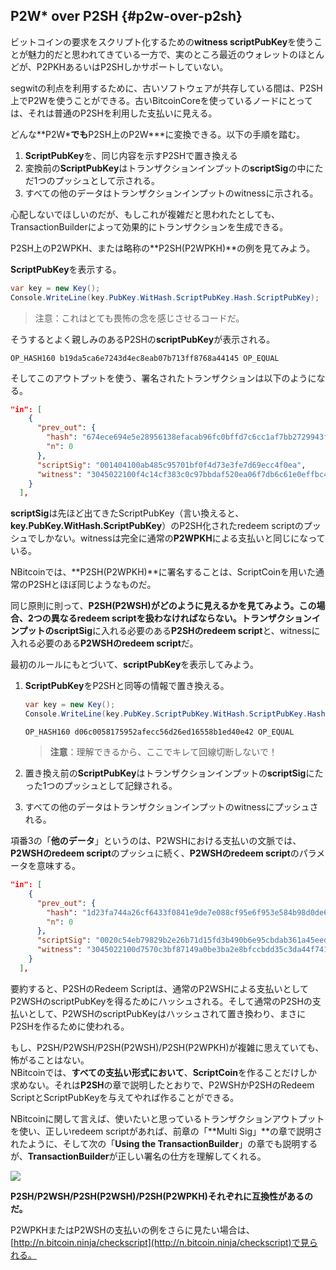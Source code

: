 ## P2W\* over P2SH {#p2w-over-p2sh}

ビットコインの要求をスクリプト化するための**witness scriptPubKey**を使うことが魅力的だと思われてきている一方で、実のところ最近のウォレットのほとんどが、P2PKHあるいはP2SHしかサポートしていない。

segwitの利点を利用するために、古いソフトウェアが共存している間は、P2SH上でP2Wを使うことができる。古いBitcoinCoreを使っているノードにとっては、それは普通のP2SHを利用した支払いに見える。

どんな**P2W\***でも**P2SH上のP2W\***に変換できる。以下の手順を踏む。

1. **ScriptPubKey**を、同じ内容を示すP2SHで置き換える
2. 変換前の**ScriptPubKey**はトランザクションインプットの**scriptSig**の中にただ1つのプッシュとして示される。
3. すべての他のデータはトランザクションインプットのwitnessに示される。

心配しないでほしいのだが、もしこれが複雑だと思われたとしても、TransactionBuilderによって効果的にトランザクションを生成できる。

P2SH上のP2WPKH、または略称の**P2SH\(P2WPKH\)**の例を見てみよう。

**ScriptPubKey**を表示する。

```cs
var key = new Key();
Console.WriteLine(key.PubKey.WitHash.ScriptPubKey.Hash.ScriptPubKey);
```

> 注意：これはとても畏怖の念を感じさせるコードだ。

そうするとよく親しみのあるP2SHの**scriptPubKey**が表示される。

```
OP_HASH160 b19da5ca6e7243d4ec8eab07b713ff8768a44145 OP_EQUAL
```

そしてこのアウトプットを使う、署名されたトランザクションは以下のようになる。

```json
"in": [
    {
      "prev_out": {
        "hash": "674ece694e5e28956138efacab96fc0bffd7c6cc1af7bb2729943fedf8f0b8b9",
        "n": 0
      },
      "scriptSig": "001404100ab485c95701bf0f4d73e3fe7d69ecc4f0ea",
      "witness": "3045022100f4c14cf383c0c97bbdaf520ea06f7db6c61e0effbc4bd3dfea036a90272f6cce022055b0fc058759a7961e718d48a3dc4dd5580fffc310557925a0865dbe467a835901 0205b956a5afe8f34a01337f0949f5733b5e376caaea57c9624e40e739a0b1d16c"
    }
  ],
```

**scriptSig**は先ほど出てきたScriptPubKey（言い換えると、**key.PubKey.WitHash.ScriptPubKey**）のP2SH化されたredeem scriptのプッシュでしかない。witnessは完全に通常の**P2WPKH**による支払いと同じになっている。

NBitcoinでは、**P2SH\(P2WPKH\)**に署名することは、ScriptCoinを用いた通常のP2SHとほぼ同じようなものだ。

同じ原則に則って、**P2SH\(P2WSH\)**がどのように見えるかを見てみよう。この場合、2つの異なるredeem scriptを扱わなければならない。トランザクションインプットの**scriptSig**に入れる必要のある**P2SHのredeem script**と、witnessに入れる必要のある**P2WSHのredeem script**だ。

最初のルールにもとづいて、**scriptPubKey**を表示してみよう。

1. **ScriptPubKey**をP2SHと同等の情報で置き換える。

   ```cs
   var key = new Key();
   Console.WriteLine(key.PubKey.ScriptPubKey.WitHash.ScriptPubKey.Hash.ScriptPubKey);
   ```

   ```
   OP_HASH160 d06c0058175952afecc56d26ed16558b1ed40e42 OP_EQUAL
   ```

   > **注意**：理解できるから、ここでキレて回線切断しないで！

2. 置き換え前の**ScriptPubKey**はトランザクションインプットの**scriptSig**にたった1つのプッシュとして記録される。

3. すべての他のデータはトランザクションインプットのwitnessにプッシュされる。

項番3の「**他のデータ**」というのは、P2WSHにおける支払いの文脈では、**P2WSHのredeem script**のプッシュに続く、**P2WSHのredeem script**のパラメータを意味する。

```json
"in": [
    {
      "prev_out": {
        "hash": "1d23fa744a26cf6433f0841e9de7e088cf95e6f953e584b98d0de6ef4216765f",
        "n": 0
      },
      "scriptSig": "0020c54eb79829b2e26b71d15fd3b490b6e95cbdab361a45eed2cdfe642497480a6c",
      "witness": "3045022100d7570c3bf87149a0be3ba2e8bfccbdd35c3da44f741695e9962014795fabc4fc02203183cfa55a85728520b0f1ac59ac3ffa1a8526634fe619f99fac0f76016f366e01 2103146e87d7fcc81f3e044f97c6b262c01826f40a9ab9acae0f689983a5890a1f4dac"
    }
  ],
```

要約すると、P2SHのRedeem Scriptは、通常のP2WSHによる支払いとしてP2WSHのscriptPubKeyを得るためにハッシュされる。そして通常のP2SHの支払いとして、P2WSHのscriptPubKeyはハッシュされて置き換わり、まさにP2SHを作るために使われる。

もし、P2SH/P2WSH/P2SH\(P2WSH\)/P2SH\(P2WPKH\)が複雑に思えていても、怖がることはない。  
NBitcoinでは、**すべての支払い形式において**、**ScriptCoin**を作ることだけしか求めない。それは**P2SH**の章で説明したとおりで、P2WSHかP2SHのRedeem ScriptとScriptPubKeyを与えてやれば作ることができる。

NBitcoinに関して言えば、使いたいと思っているトランザクションアウトプットを使い、正しいredeem scriptがあれば、前章の「**Multi Sig」**の章で説明されたように、そして次の「**Using the TransactionBuilder**」の章でも説明するが、**TransactionBuilder**が正しい署名の仕方を理解してくれる。

![](../assets/ScriptCoin.png)

**P2SH/P2WSH/P2SH\(P2WSH\)/P2SH\(P2WPKH\)それぞれに互換性があるのだ。**

P2WPKHまたはP2WSHの支払いの例をさらに見たい場合は、[http://n.bitcoin.ninja/checkscript](http://n.bitcoin.ninja/checkscript)で見られる。

